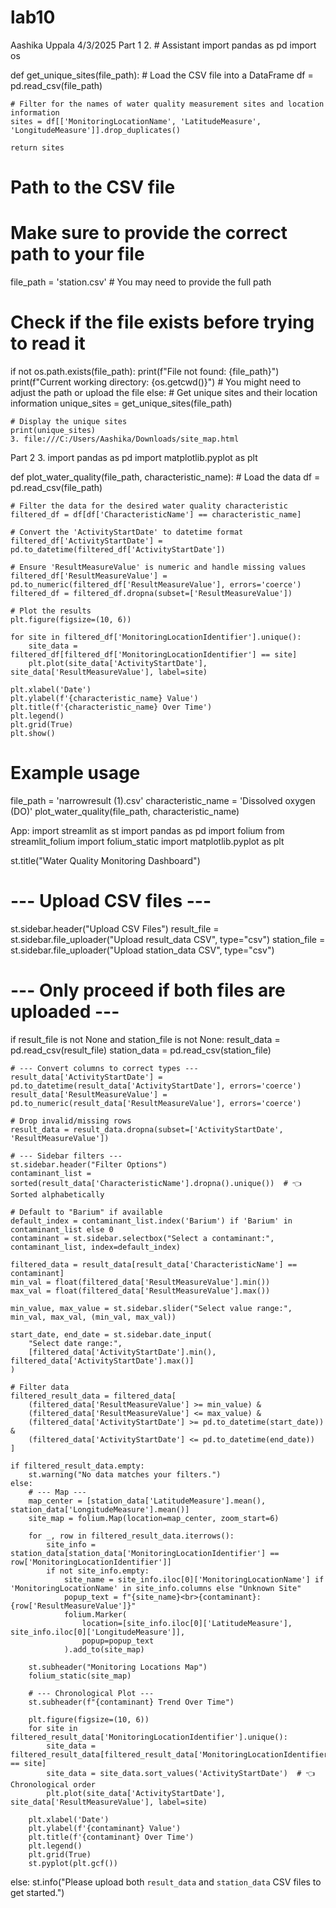# lab10

Aashika Uppala
4/3/2025
Part 1
2. # Assistant
import pandas as pd
import os

def get_unique_sites(file_path):
    # Load the CSV file into a DataFrame
    df = pd.read_csv(file_path)
    
    # Filter for the names of water quality measurement sites and location information
    sites = df[['MonitoringLocationName', 'LatitudeMeasure', 'LongitudeMeasure']].drop_duplicates()
    
    return sites

# Path to the CSV file
# Make sure to provide the correct path to your file
file_path = 'station.csv'  # You may need to provide the full path

# Check if the file exists before trying to read it
if not os.path.exists(file_path):
    print(f"File not found: {file_path}")
    print(f"Current working directory: {os.getcwd()}")
    # You might need to adjust the path or upload the file
else:
    # Get unique sites and their location information
    unique_sites = get_unique_sites(file_path)
    
    # Display the unique sites
    print(unique_sites)
    3. file:///C:/Users/Aashika/Downloads/site_map.html
    
  Part 2
  3. 
  import pandas as pd
import matplotlib.pyplot as plt

def plot_water_quality(file_path, characteristic_name):
    # Load the data
    df = pd.read_csv(file_path)

    # Filter the data for the desired water quality characteristic
    filtered_df = df[df['CharacteristicName'] == characteristic_name]

    # Convert the 'ActivityStartDate' to datetime format
    filtered_df['ActivityStartDate'] = pd.to_datetime(filtered_df['ActivityStartDate'])

    # Ensure 'ResultMeasureValue' is numeric and handle missing values
    filtered_df['ResultMeasureValue'] = pd.to_numeric(filtered_df['ResultMeasureValue'], errors='coerce')
    filtered_df = filtered_df.dropna(subset=['ResultMeasureValue'])

    # Plot the results
    plt.figure(figsize=(10, 6))
    
    for site in filtered_df['MonitoringLocationIdentifier'].unique():
        site_data = filtered_df[filtered_df['MonitoringLocationIdentifier'] == site]
        plt.plot(site_data['ActivityStartDate'], site_data['ResultMeasureValue'], label=site)

    plt.xlabel('Date')
    plt.ylabel(f'{characteristic_name} Value')
    plt.title(f'{characteristic_name} Over Time')
    plt.legend()
    plt.grid(True)
    plt.show()

# Example usage
file_path = 'narrowresult (1).csv'
characteristic_name = 'Dissolved oxygen (DO)'
plot_water_quality(file_path, characteristic_name)

App:
import streamlit as st
import pandas as pd
import folium
from streamlit_folium import folium_static
import matplotlib.pyplot as plt

st.title("Water Quality Monitoring Dashboard")

# --- Upload CSV files ---
st.sidebar.header("Upload CSV Files")
result_file = st.sidebar.file_uploader("Upload result_data CSV", type="csv")
station_file = st.sidebar.file_uploader("Upload station_data CSV", type="csv")

# --- Only proceed if both files are uploaded ---
if result_file is not None and station_file is not None:
    result_data = pd.read_csv(result_file)
    station_data = pd.read_csv(station_file)

    # --- Convert columns to correct types ---
    result_data['ActivityStartDate'] = pd.to_datetime(result_data['ActivityStartDate'], errors='coerce')
    result_data['ResultMeasureValue'] = pd.to_numeric(result_data['ResultMeasureValue'], errors='coerce')

    # Drop invalid/missing rows
    result_data = result_data.dropna(subset=['ActivityStartDate', 'ResultMeasureValue'])

    # --- Sidebar filters ---
    st.sidebar.header("Filter Options")
    contaminant_list = sorted(result_data['CharacteristicName'].dropna().unique())  # 👈 Sorted alphabetically

    # Default to "Barium" if available
    default_index = contaminant_list.index('Barium') if 'Barium' in contaminant_list else 0
    contaminant = st.sidebar.selectbox("Select a contaminant:", contaminant_list, index=default_index)

    filtered_data = result_data[result_data['CharacteristicName'] == contaminant]
    min_val = float(filtered_data['ResultMeasureValue'].min())
    max_val = float(filtered_data['ResultMeasureValue'].max())

    min_value, max_value = st.sidebar.slider("Select value range:", min_val, max_val, (min_val, max_val))

    start_date, end_date = st.sidebar.date_input(
        "Select date range:",
        [filtered_data['ActivityStartDate'].min(), filtered_data['ActivityStartDate'].max()]
    )

    # Filter data
    filtered_result_data = filtered_data[
        (filtered_data['ResultMeasureValue'] >= min_value) &
        (filtered_data['ResultMeasureValue'] <= max_value) &
        (filtered_data['ActivityStartDate'] >= pd.to_datetime(start_date)) &
        (filtered_data['ActivityStartDate'] <= pd.to_datetime(end_date))
    ]

    if filtered_result_data.empty:
        st.warning("No data matches your filters.")
    else:
        # --- Map ---
        map_center = [station_data['LatitudeMeasure'].mean(), station_data['LongitudeMeasure'].mean()]
        site_map = folium.Map(location=map_center, zoom_start=6)

        for _, row in filtered_result_data.iterrows():
            site_info = station_data[station_data['MonitoringLocationIdentifier'] == row['MonitoringLocationIdentifier']]
            if not site_info.empty:
                site_name = site_info.iloc[0]['MonitoringLocationName'] if 'MonitoringLocationName' in site_info.columns else "Unknown Site"
                popup_text = f"{site_name}<br>{contaminant}: {row['ResultMeasureValue']}"
                folium.Marker(
                    location=[site_info.iloc[0]['LatitudeMeasure'], site_info.iloc[0]['LongitudeMeasure']],
                    popup=popup_text
                ).add_to(site_map)

        st.subheader("Monitoring Locations Map")
        folium_static(site_map)

        # --- Chronological Plot ---
        st.subheader(f"{contaminant} Trend Over Time")

        plt.figure(figsize=(10, 6))
        for site in filtered_result_data['MonitoringLocationIdentifier'].unique():
            site_data = filtered_result_data[filtered_result_data['MonitoringLocationIdentifier'] == site]
            site_data = site_data.sort_values('ActivityStartDate')  # 👈 Chronological order
            plt.plot(site_data['ActivityStartDate'], site_data['ResultMeasureValue'], label=site)

        plt.xlabel('Date')
        plt.ylabel(f'{contaminant} Value')
        plt.title(f'{contaminant} Over Time')
        plt.legend()
        plt.grid(True)
        st.pyplot(plt.gcf())

else:
    st.info("Please upload both `result_data` and `station_data` CSV files to get started.")
